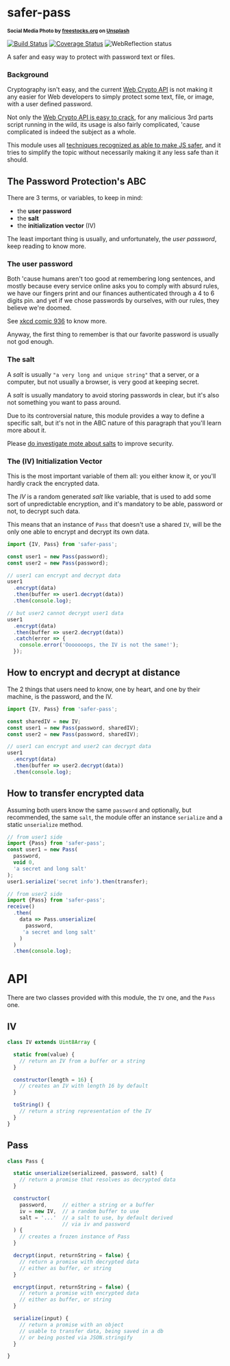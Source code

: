 # safer-pass

<sup>**Social Media Photo by [freestocks.org](https://unsplash.com/@freestocks) on [Unsplash](https://unsplash.com/)**</sup>

[![Build Status](https://travis-ci.com/WebReflection/safer-pass.svg?branch=master)](https://travis-ci.com/WebReflection/safer-pass) [![Coverage Status](https://coveralls.io/repos/github/WebReflection/safer-pass/badge.svg?branch=master)](https://coveralls.io/github/WebReflection/safer-promise?branch=master) ![WebReflection status](https://offline.report/status/webreflection.svg)

A safer and easy way to protect with password text or files.


### Background

Cryptography isn't easy, and the current [Web Crypto API](https://developer.mozilla.org/en-US/docs/Web/API/Web_Crypto_API) is not making it any easier for Web developers to simply protect some text, file, or image, with a user defined password.

Not only the [Web Crypto API is easy to crack](https://github.com/WebReflection/safer-crypto#safer-crypto), for any malicious 3rd parts script running in the wild, its usage is also fairly complicated, 'cause complicated is indeed the subject as a whole.

This module uses all [techniques recognized as able to make JS safer](https://github.com/domenic/get-originals), and it tries to simplify the topic without necessarily making it any less safe than it should.


## The Password Protection's ABC

There are 3 terms, or variables, to keep in mind:

  * the **user password**
  * the **salt**
  * the **initialization vector** (IV)

The least important thing is usually, and unfortunately, the _user password_, keep reading to know more.


### The user password

Both 'cause humans aren't too good at remembering long sentences, and mostly because every service online asks you to comply with absurd rules, we have our fingers print and our finances authenticated through a 4 to 6 digits pin. and yet if we chose passwords by ourselves, with our rules, they believe we're doomed.

See [xkcd comic 936](https://xkcd.com/936/) to know more.

Anyway, the first thing to remember is that our favorite password is usually not god enough.


### The salt

A _salt_ is usually `"a very long and unique string"` that a server, or a computer, but not usually a browser, is very good at keeping secret.

A _salt_ is usually mandatory to avoid storing passwords in clear, but it's also not something you want to pass around.

Due to its controversial nature, this module provides a way to define a specific salt, but it's not in the ABC nature of this paragraph that you'll learn more about it.

Please [do investigate mote about salts](https://en.wikipedia.org/wiki/Salt_(cryptography)) to improve security.


### The (IV) Initialization Vector

This is the most important variable of them all: you either know it, or you'll hardly crack the encrypted data.

The _IV_ is a random generated _salt_ like variable, that is used to add some sort of unpredictable encryption, and it's mandatory to be able, password or not, to decrypt such data.

This means that an instance of `Pass` that doesn't use a shared `IV`, will be the only one able to encrypt and decrypt its own data.

```js
import {IV, Pass} from 'safer-pass';

const user1 = new Pass(password);
const user2 = new Pass(password);

// user1 can encrypt and decrypt data
user1
  .encrypt(data)
  .then(buffer => user1.decrypt(data))
  .then(console.log);

// but user2 cannot decrypt user1 data
user1
  .encrypt(data)
  .then(buffer => user2.decrypt(data))
  .catch(error => {
    console.error('Ooooooops, the IV is not the same!');
  });
```


## How to encrypt and decrypt at distance

The 2 things that users need to know, one by heart, and one by their machine, is the password, and the IV.

```js
import {IV, Pass} from 'safer-pass';

const sharedIV = new IV;
const user1 = new Pass(password, sharedIV);
const user2 = new Pass(password, sharedIV);

// user1 can encrypt and user2 can decrypt data
user1
  .encrypt(data)
  .then(buffer => user2.decrypt(data))
  .then(console.log);

```


## How to transfer encrypted data

Assuming both users know the same `password` and optionally, but recommended, the same `salt`, the module offer an instance `serialize` and a static `unserialize` method.

```js
// from user1 side
import {Pass} from 'safer-pass';
const user1 = new Pass(
  password,
  void 0,
  'a secret and long salt'
);
user1.serialize('secret info').then(transfer);

// from user2 side
import {Pass} from 'safer-pass';
receive()
  .then(
    data => Pass.unserialize(
      password,
     'a secret and long salt'
    )
  )
  .then(console.log);
```

# API

There are two classes provided with this module, the `IV` one, and the `Pass` one.

## IV

```js
class IV extends Uint8Array {

  static from(value) {
    // return an IV from a buffer or a string
  }

  constructor(length = 16) {
    // creates an IV with length 16 by default
  }

  toString() {
    // return a string representation of the IV
  }
}
```


## Pass

```js
class Pass {

  static unserialize(serializeed, password, salt) {
    // return a promise that resolves as decrypted data
  }

  constructor(
    password,     // either a string or a buffer
    iv = new IV,  // a random buffer to use
    salt = '...'  // a salt to use, by default derived
                  // via iv and password
  ) {
    // creates a frozen instance of Pass
  }

  decrypt(input, returnString = false) {
    // return a promise with decrypted data
    // either as buffer, or string
  }

  encrypt(input, returnString = false) {
    // return a promise with encrypted data
    // either as buffer, or string
  }

  serialize(input) {
    // return a promise with an object
    // usable to transfer data, being saved in a db
    // or being posted via JSON.stringify
  }

}
```

